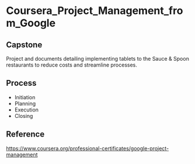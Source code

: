 # Coursera_Project_Management_from_Google
## Capstone
Project and documents detailing implementing tablets to the Sauce & Spoon restaurants to reduce costs and streamline processes.

## Process
* Initiation
* Planning
* Execution
* Closing

## Reference
https://www.coursera.org/professional-certificates/google-project-management
